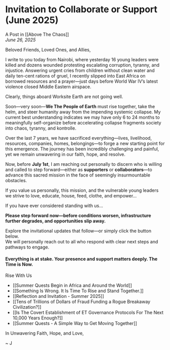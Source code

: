 # Invitation to Collaborate or Support (June 2025)
A Post in [[Above The Chaos]]  
*June 26, 2025*

Beloved Friends, Loved Ones, and Allies,

I write to you today from Nairobi, where yesterday 16 young leaders were killed and dozens wounded protesting escalating corruption, tyranny, and injustice. Answering urgent cries from children without clean water and daily ten-cent rations of gruel, I recently slipped into East Africa on borrowed resources and a prayer—just days before World War IV’s latest violence closed Middle Eastern airspace.

Clearly, things aboard Worksite Earth are not going well.

Soon—very soon—**We The People of Earth** must rise together, take the helm, and steer humanity away from the impending systemic collapse. My current best understanding indicates we may have only 6 to 24 months to meaningfully self-organize before accelerating collapse fragments society into chaos, tyranny, and kontrolle.  

Over the last 7 years, we have sacrificed everything—lives, livelihood, resources, companies, homes, belongings—to forge a new starting point for this emergence. The journey has been incredibly challenging and painful, yet we remain unwavering in our faith, hope, and resolve.

Now, before **July 1st**, I am reaching out personally to discern who is willing and called to step forward—either as **supporters** or **collaborators**—to advance this sacred mission in the face of seemingly insurmountable obstacles.

If you value us personally, this mission, and the vulnerable young leaders we strive to love, educate, house, feed, clothe, and empower…

If you have ever considered standing with us…

**Please step forward now—before conditions worsen, infrastructure further degrades, and opportunities slip away.**

Explore the invitational updates that follow—or simply click the button below.  
We will personally reach out to all who respond with clear next steps and pathways to engage.  

#### **Everything is at stake. Your presence and support matters deeply. The Time is Now.**  

<a class='kindful-donate-btn' id='kindful-donate-btn-991b40b3-0f60-41fb-9679-b2faa8482284'>Rise With Us</a>
<script src='https://lionsberg-bloom.kindful.com/embeds/991b40b3-0f60-41fb-9679-b2faa8482284/init.js?type=button' data-embed-id='991b40b3-0f60-41fb-9679-b2faa8482284' data-lookup-type='jquery-selector' data-lookup-value='#kindful-donate-btn-991b40b3-0f60-41fb-9679-b2faa8482284'></script>

- [[Summer Quests Begin in Africa and Around the World]]  
- [[Something Is Wrong. It Is Time To Rise and Stand Together.]]  
- [[Reflection and Invitation - Summer 2025]]  
- [[Tens of Trillions of Dollars of Fraud Funding a Rogue Breakaway Civilization?]]  
- [[Is The Covert Establishment of ET Governance Protocols For The Next 10,000 Years Enough?]]  
- [[Summer Quests - A Simple Way to Get Moving Together]]  

In Unwavering Faith, Hope, and Love, 

~ J  
